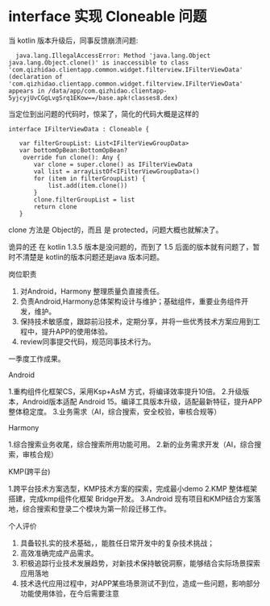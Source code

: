 
# interface 实现 Cloneable 问题


 当 kotlin 版本升级后，同事反馈崩溃问题:

```
  java.lang.IllegalAccessError: Method 'java.lang.Object java.lang.Object.clone()' is inaccessible to class 'com.qizhidao.clientapp.common.widget.filterview.IFilterViewData' (declaration of 'com.qizhidao.clientapp.common.widget.filterview.IFilterViewData' appears in /data/app/com.qizhidao.clientapp-5yjcyjUvCGgLvgSrq1EKow==/base.apk!classes8.dex)
```
 当定位到出问题的代码时，惊呆了，简化的代码大概是这样的
 ```
interface IFilterViewData : Cloneable {

    var filterGroupList: List<IFilterViewGroupData>
    var bottomOpBean:BottomOpBean?
     override fun clone(): Any {
        var clone = super.clone() as IFilterViewData
        val list = arrayListOf<IFilterViewGroupData>()
        for (item in filterGroupList) {
            list.add(item.clone())
        }
        clone.filterGroupList = list
        return clone
    }

 ```

clone 方法是 Object的，而且 是 protected，问题大概也就解决了。

诡异的还 在 kotlin  1.3.5 版本是没问题的，而到了 1.5 后面的版本就有问题了，暂时不清楚是 kotlin的版本问题还是java 版本问题。



岗位职责

1. 对Android，Harmony 整理质量负直接责任。
2. 负责Android,Harmony总体架构设计与维护；基础组件，重要业务组件开发，维护。
3. 保持技术敏感度，跟踪前沿技术，定期分享，并将一些优秀技术方案应用到工程中，提升APP的使用体验。
4. review同事提交代码，规范同事技术行为。

一季度工作成果。

Android

1.重构组件化框架CS，采用Ksp+AsM 方式，将编译效率提升10倍。
2.升级版本，Android版本适配 Android 15。编译工具版本升级，适配最新特征，提升APP整体稳定度。
3.业务需求（AI，综合搜索，安全校验，审核合规等）


Harmony

1.综合搜索业务收尾，综合搜索所用功能可用。
2.新的业务需求开发（AI，综合搜索，审核合规）


KMP(跨平台)

1.跨平台技术方案选型，KMP技术方案的探索，完成最小demo
2.KMP 整体框架搭建，完成kmp组件化框架 Bridge开发。
3.Android 现有项目和KMP结合方案落地，综合搜索和登录二个模块为第一阶段迁移工作。


个人评价

1. 具备较扎实的技术基础，，能胜任日常开发中的复杂技术挑战；
2. 高效准确完成产品需求。
3. 积极追踪行业技术发展趋势，对新技术保持敏锐洞察，能够结合实际场景探索应用落地
4. 技术迭代应用过程中，对APP某些场景测试不到位，造成一些问题，影响部分功能使用体验，在今后需要注意







 